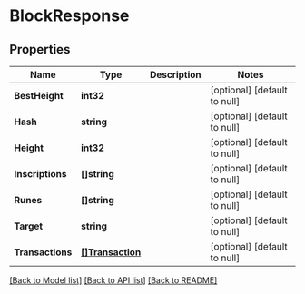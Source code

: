 # BlockResponse

## Properties
Name | Type | Description | Notes
------------ | ------------- | ------------- | -------------
**BestHeight** | **int32** |  | [optional] [default to null]
**Hash** | **string** |  | [optional] [default to null]
**Height** | **int32** |  | [optional] [default to null]
**Inscriptions** | **[]string** |  | [optional] [default to null]
**Runes** | **[]string** |  | [optional] [default to null]
**Target** | **string** |  | [optional] [default to null]
**Transactions** | [**[]Transaction**](Transaction.md) |  | [optional] [default to null]

[[Back to Model list]](../README.md#documentation-for-models) [[Back to API list]](../README.md#documentation-for-api-endpoints) [[Back to README]](../README.md)

